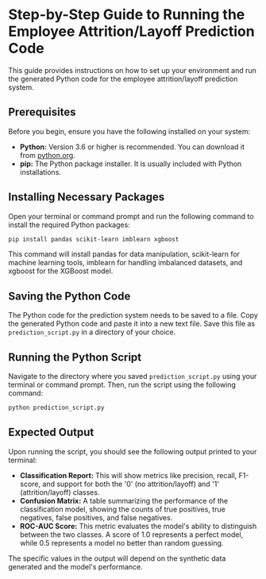 
# Step-by-Step Guide to Running the Employee Attrition/Layoff Prediction Code

This guide provides instructions on how to set up your environment and run the generated Python code for the employee attrition/layoff prediction system.

## Prerequisites

Before you begin, ensure you have the following installed on your system:

*   **Python:** Version 3.6 or higher is recommended. You can download it from [python.org](https://www.python.org/downloads/).
*   **pip:** The Python package installer. It is usually included with Python installations.

## Installing Necessary Packages

Open your terminal or command prompt and run the following command to install the required Python packages:

```bash
pip install pandas scikit-learn imblearn xgboost
```

This command will install pandas for data manipulation, scikit-learn for machine learning tools, imblearn for handling imbalanced datasets, and xgboost for the XGBoost model.

## Saving the Python Code

The Python code for the prediction system needs to be saved to a file. Copy the generated Python code and paste it into a new text file. Save this file as `prediction_script.py` in a directory of your choice.

## Running the Python Script

Navigate to the directory where you saved `prediction_script.py` using your terminal or command prompt. Then, run the script using the following command:

```bash
python prediction_script.py
```

## Expected Output

Upon running the script, you should see the following output printed to your terminal:

*   **Classification Report:** This will show metrics like precision, recall, F1-score, and support for both the '0' (no attrition/layoff) and '1' (attrition/layoff) classes.
*   **Confusion Matrix:** A table summarizing the performance of the classification model, showing the counts of true positives, true negatives, false positives, and false negatives.
*   **ROC-AUC Score:** This metric evaluates the model's ability to distinguish between the two classes. A score of 1.0 represents a perfect model, while 0.5 represents a model no better than random guessing.

The specific values in the output will depend on the synthetic data generated and the model's performance.
